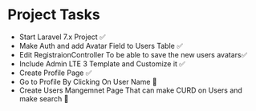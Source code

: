 # Project Tasks
- Start Laravel 7.x Project :white_check_mark:
- Make Auth and add Avatar Field to Users Table :white_check_mark:
- Edit RegistraionController To be able to save the new users avatars:white_check_mark:
- Include Admin LTE 3 Template and Customize it :white_check_mark:
- Create Profile Page :white_check_mark:
- Go to Profile By Clicking On User Name :black_square_button:
- Create Users Mangemnet Page That can make CURD on Users and make search :black_square_button:




